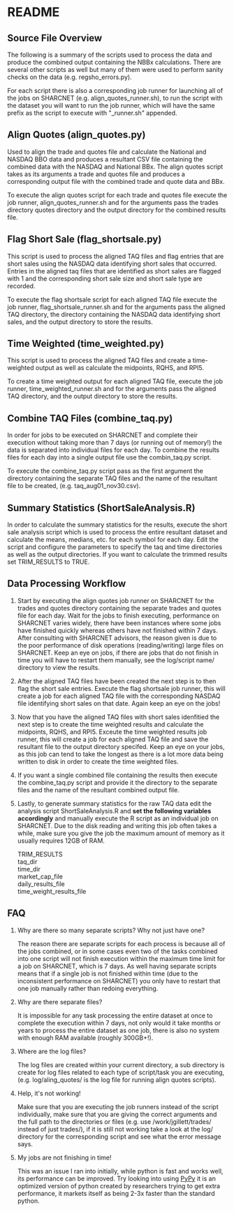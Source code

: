 README
========================================

Source File Overview
----------------------------------------

The following is a summary of the scripts used to process the data and produce
the combined output containing the NBBx calculations. There are several other
scripts as well but many of them were used to perform sanity checks on the data
(e.g. regsho_errors.py).

For each script there is also a corresponding job runner for launching all of 
the jobs on SHARCNET (e.g. align_quotes_runner.sh), to run the script with the
dataset you will want to run the job runner, which will have the same prefix as
the script to execute with "_runner.sh" appended.



Align Quotes (align_quotes.py)
----------------------------------------

Used to align the trade and quotes file and calculate the National and NASDAQ 
BBO data and produces a resultant CSV file containing the combined data with the
NASDAQ and National BBx. The align quotes script takes as its arguments a trade
and quotes file and produces a corresponding output file with the combined trade
and quote data and BBx.

To execute the align quotes script for each trade and quotes file execute the
job runner, align_quotes_runner.sh and for the arguments pass the trades directory
quotes directory and the output directory for the combined results file.



Flag Short Sale (flag_shortsale.py)
----------------------------------------

This script is used to process the aligned TAQ files and flag entries that are 
short sales using the NASDAQ data identifying short sales that occurred. Entries 
in the aligned taq files that are identified as short sales are flagged with 1 
and the corresponding short sale size and short sale type are recorded.

To execute the flag shortsale script for each aligned TAQ file execute the
job runner, flag_shortsale_runner.sh and for the arguments pass the aligned
TAQ  directory, the directory containing the NASDAQ data identifying short sales,
and the output directory to store the results.



Time Weighted (time_weighted.py)
----------------------------------------

This script is used to process the aligned TAQ files and create a time-weighted
output as well as calculate the midpoints, RQHS, and RPI5.

To create a time weighted output for each aligned TAQ file, execute the job runner, 
time_weighted_runner.sh and for the arguments pass the aligned TAQ directory, and 
the output directory to store the results.



Combine TAQ Files (combine_taq.py)
----------------------------------------

In order for jobs to be executed on SHARCNET and complete their execution without
taking more than 7 days (or running out of memory!) the data is separated into 
individual files for each day. To combine the results files for each day into 
a single output file use the combin_taq.py script.

To execute the combine_taq.py script pass as the first argument the directory
containing the separate TAQ files and the name of the resultant file to be
created, (e.g. taq_aug01_nov30.csv).



Summary Statistics (ShortSaleAnalysis.R)
----------------------------------------

In order to calculate the summary statistics for the results, execute the
short sale analysis script which is used to process the entire resultant
dataset and calculate the means, medians, etc. for each symbol for each day. Edit
the script and configure the parameters to specify the taq and time directories
as well as the output directories. If you want to calculate the trimmed results
set TRIM_RESULTS to TRUE.




Data Processing Workflow
----------------------------------------

1.  Start by executing the align quotes job runner on SHARCNET for the trades
    and quotes directory containing the separate trades and quotes file for
    each day. Wait for the jobs to finish executing, performance on SHARCNET varies
    widely, there have been instances where some jobs have finished quickly
    whereas others have not finished within 7 days. After consulting with SHARCNET
    advisors, the reason given is due to the poor performance of disk operations 
    (reading/writing) large files on SHARCNET. Keep an eye on jobs, if there 
    are jobs that do not finish in time you will have to restart them manually,
    see the log/script name/ directory to view the results.


2.  After the aligned TAQ files have been created the next step is to then
    flag the short sale entries. Execute the flag shortsale job runner, this
    will create a job for each aligned TAQ file with the corresponding NASDAQ
    file identifying short sales on that date. Again keep an eye on the jobs!


3.  Now that you have the aligned TAQ files with short sales idenfitied the
    next step is to create the time weighted results and calculate the midpoints, 
    RQHS, and RPI5. Exceute the time weighted results job runner, this will 
    create a job for each aligned TAQ file and save the resultant file to
    the output directory specifed. Keep an eye on your jobs, as this job can
    tend to take the longest as there is a lot more data being written to disk
    in order to create the time weighted files.


4.  If you want a single combined file containing the results then execute the
    combine_taq.py script and provide it the directory to the separate files
    and the name of the resultant combined output file.


5.  Lastly, to generate summary statistics for the raw TAQ data edit the analysis
    script ShortSaleAnalysis.R and **set the following variables accordingly** and
    manually execute the R script as an individual job on SHARCNET. Due to the
    disk reading and writing this job often takes a while, make sure you give 
    the job the maximum amount of memory as it usually requires 12GB of RAM.  

    TRIM_RESULTS  
    taq_dir  
    time_dir  
    market_cap_file  
    daily_results_file  
    time_weight_results_file  
    



FAQ
----------------------------------------

1.  Why are there so many separate scripts? Why not just have one?  

    The reason there are separate scripts for each process is because all of the
    jobs combined, or in some cases even two of the tasks combined into one script
    will not finish execution within the maximum time limit for a job on SHARCNET,
    which is 7 days. As well having separate scripts means that if a single job
    is not finished within time (due to the inconsistent performance on SHARCNET)
    you only have to restart that one job manually rather than redoing everything.


2.  Why are there separate files?  

    It is impossible for any task processing the entire dataset at once to complete
    the execution within 7 days, not only would it take months or years to process 
    the entire dataset as one job, there is also no system with enough RAM available
    (roughly 300GB+!).


3.  Where are the log files?  

    The log files are created within your current directory, a sub directory is
    create for log files related to each type of script/task you are executing,
    (e.g. log/aling_quotes/ is the log file for running align quotes scripts).


4.  Help, it's not working!  

    Make sure that you are executing the job runners instead of the script individually,
    make sure that you are giving the correct arguments and the full path to the
    directories or files (e.g. use /work/jgillett/trades/ instead of just trades/),
    if it is still not working take a look at the log/ directory for the corresponding
    script and see what the error message says.


5.  My jobs are not finishing in time!  

    This was an issue I ran into initially, while python is fast and works well,
    its performance can be improved. Try looking into using [PyPy](http://pypy.org/)
    it is an optimized version of python created by researchers trying to get
    extra performance, it markets itself as being 2-3x faster than the standard
    python.
